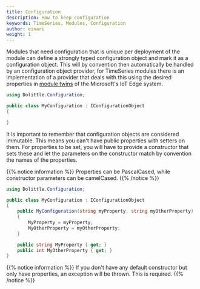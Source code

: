 ```yaml
---
title: Configuration
description: How to keep configuration
keywords: TimeSeries, Modules, Configuration
author: einari
weight: 1
---
```

Modules that need configuration that is unique per deployment of the module
can define a strongly typed configuration object and mark it as a configuration
object. This will by convention then automatically be handled by an
configuration object provider, for TimeSeries modules there is an implementation
of a provider that deals with this using the desired properties in
[module twins](https://docs.microsoft.com/en-us/azure/iot-hub/iot-hub-devguide-module-twins) of
the Microsoft's IoT Edge system.

```csharp
using Dolittle.Configuration;

public class MyConfiguration : IConfigurationObject
{

}
```

It is important to remember that configuration objects are considered immutable.
This means you can't have public properties with setters on them. For properties
to be set, you will have to provide a constructor that sets these and let the
parameters on the constructor match by convention the names of the properties.

{{% notice information %}}
Properties can be PascalCased, while constructor parameters can be camelCased.
{{% /notice %}}

```csharp
using Dolittle.Configuration;

public class MyConfiguration : IConfigurationObject
{
    public MyConfiguration(string myProperty, string myOtherProperty)
    {
        MyProperty = myProperty;
        MyOtherProperty = myOtherProperty;
    }

    public string MyProperty { get; }
    public int MyOtherProperty { get; }
}
```

{{% notice information %}}
If you don't have any default constructor but only have properties, an exception
will be thrown. This is required.
{{% /notice %}}
